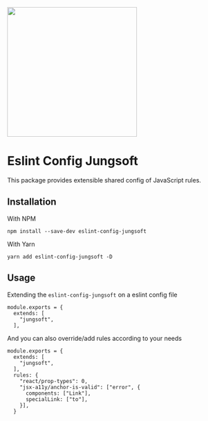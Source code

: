 <img src="https://jungsoft.io/static/media/jungsoft_logo.c44eaf52.png" width="300px"/>

# Eslint Config Jungsoft 

This package provides extensible shared config of JavaScript rules.

## Installation 

With NPM
```
npm install --save-dev eslint-config-jungsoft
```

With Yarn

```
yarn add eslint-config-jungsoft -D
```

## Usage 

Extending the ``eslint-config-jungsoft`` on a eslint config file 

```
module.exports = {
  extends: [
    "jungsoft",
  ],
```

And you can also override/add rules according to your needs 

```
module.exports = {
  extends: [
    "jungsoft",
  ],
  rules: {
    "react/prop-types": 0,
    "jsx-a11y/anchor-is-valid": ["error", {
      components: ["Link"],
      specialLink: ["to"],
    }],
  }
```
